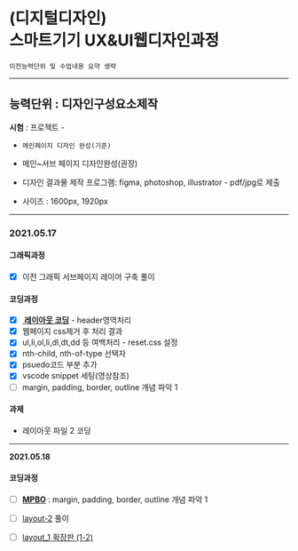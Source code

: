 # (디지털디자인)  <br />스마트기기 UX&UI웹디자인과정

`이전능력단위 및 수업내용 요약 생략`

---

## 능력단위 : 디자인구성요소제작

**시험** : 프로젝트 -

- `메인페이지 디자인 완성(기준)` 
- 메인~서브 페이지 디자인완성(권장)

- 디자인 결과물 제작 프로그램: figma, photoshop, illustrator - pdf/jpg로 제출

- 사이즈 : 1600px, 1920px 

  

---

### **2021.05.17**

#### 그래픽과정

- [x] 이전 그래픽 서브페이지 레이어 구축 풀이

#### 코딩과정

- [x] **[ 레이아웃 코딩](../work/c-01_layout_basic_01-1.pdf)** - header영역처리
- [x] 웹페이지 css제거 후 처리 결과 
- [x] ul,li,ol,li,dl,dt,dd 등 여백처리 - reset.css 설정
- [x] nth-child, nth-of-type 선택자
- [x] psuedo코드 부분 추가
- [x] vscode snippet 세팅(영상참조)
- [ ] margin, padding, border, outline 개념 파악 1

#### 과제

- 레이아웃 파일 2 코딩

---

**2021.05.18**

#### 코딩과정

- [ ] **[MPBO](../work/b-02_mpbo.pdf)** : margin, padding, border, outline 개념 파악 1
- [ ] [layout-2](../work/c-02_layout_basic_02.jpg) 풀이
- [ ] [layout_1 확장판 (1-2)](../work/c-01_layout_basic_01-2.pdf)

